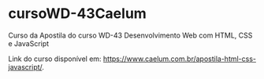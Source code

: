# cursoWD-43Caelum
Curso da Apostila do curso WD-43 Desenvolvimento Web com HTML, CSS e JavaScript


Link do curso disponível em: https://www.caelum.com.br/apostila-html-css-javascript/.